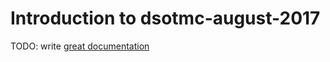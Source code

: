 # Introduction to dsotmc-august-2017

TODO: write [great documentation](http://jacobian.org/writing/what-to-write/)
